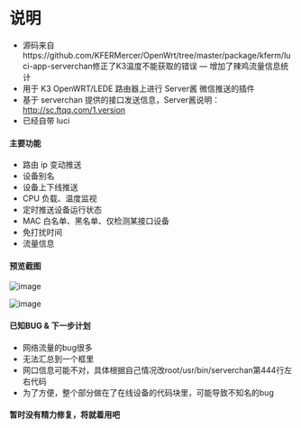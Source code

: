 # 说明
- 源码来自https://github.com/KFERMercer/OpenWrt/tree/master/package/kferm/luci-app-serverchan修正了K3温度不能获取的错误
— 增加了辣鸡流量信息统计
- 用于 K3 OpenWRT/LEDE 路由器上进行 Server酱 微信推送的插件
- 基于 serverchan 提供的接口发送信息，Server酱说明：http://sc.ftqq.com/1.version
- 已经自带 luci

#### 主要功能
- 路由 ip 变动推送
- 设备别名
- 设备上下线推送
- CPU 负载、温度监视
- 定时推送设备运行状态
- MAC 白名单、黑名单、仅检测某接口设备
- 免打扰时间
- 流量信息

#### 预览截图

![image](https://www.skeimg.com/u/20190813/17281668.png)

![image](https://www.skeimg.com/u/20190813/17281548.png)


#### 已知BUG & 下一步计划
- 网络流量的bug很多
- 无法汇总到一个框里
- 网口信息可能不对，具体根据自己情况改root/usr/bin/serverchan第444行左右代码
- 为了方便，整个部分做在了在线设备的代码块里，可能导致不知名的bug

#### 暂时没有精力修复，将就着用吧

